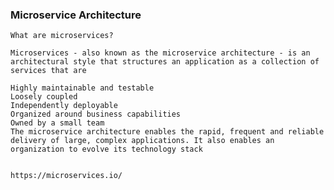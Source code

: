 ### Microservice Architecture

    What are microservices?
    
    Microservices - also known as the microservice architecture - is an architectural style that structures an application as a collection of services that are
    
    Highly maintainable and testable
    Loosely coupled
    Independently deployable
    Organized around business capabilities
    Owned by a small team
    The microservice architecture enables the rapid, frequent and reliable delivery of large, complex applications. It also enables an organization to evolve its technology stack
    
    
    https://microservices.io/
